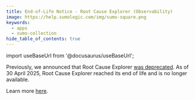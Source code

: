 ```yaml
---
title: End-of-Life Notice - Root Cause Explorer (Observability)
image: https://help.sumologic.com/img/sumo-square.png
keywords:
  - apps
  - sumo-collection
hide_table_of_contents: true    
---
```


import useBaseUrl from '@docusaurus/useBaseUrl';

Previously, we announced that Root Cause Explorer [was deprecated](/release-notes-service/2024/12/31/#november-01-2024-observability). As of 30 April 2025, Root Cause Explorer reached its end of life and is no longer available.

Learn more [here](/docs/observability/root-cause-explorer-deprecation/).